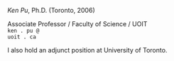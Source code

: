 _Ken Pu_, Ph.D. (Toronto, 2006)

Associate Professor / Faculty of Science / UOIT <br>
<code>ken . pu @ uoit . ca</code>

I also hold an adjunct position at University of Toronto.
